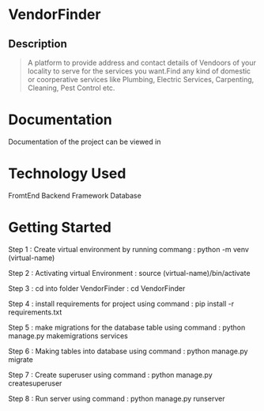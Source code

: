 # VendorFinder
## Description
> A platform to provide address and contact details of Vendoors of your locality to serve for the services you want.Find any kind of domestic or coorperative services like Plumbing, Electric Services, Carpenting, Cleaning, Pest Control etc.
# Documentation
Documentation of the project can be viewed in 
# Technology Used
  FromtEnd
  Backend
  Framework
  Database
# Getting Started


Step 1 : Create virtual environment by running commang :  python -m venv (virtual-name)
  
Step 2 : Activating virtual Environment :  source (virtual-name)/bin/activate
  
Step 3 : cd into folder VendorFinder :  cd VendorFinder

Step 4 : install requirements for project using command :  pip install -r requirements.txt

Step 5 : make migrations for the database table using command :  python manage.py makemigrations services

Step 6 : Making tables into database using command :  python manage.py migrate

Step 7 : Create superuser using command :  python manage.py createsuperuser

Step 8 : Run server using command : python manage.py runserver
